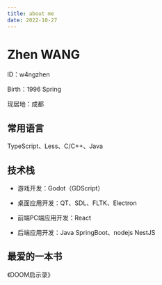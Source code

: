 ```yaml
---
title: about me
date: 2022-10-27
---
```


# Zhen WANG

ID：w4ngzhen

Birth：1996 Spring

现居地：成都

## 常用语言

TypeScript、Less、C/C++、Java

## 技术栈

- 游戏开发：Godot（GDScript）

- 桌面应用开发：QT、SDL、FLTK、Electron

- 前端PC端应用开发：React

- 后端应用开发：Java SpringBoot、nodejs NestJS

## 最爱的一本书

《DOOM启示录》
